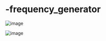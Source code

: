 # -frequency_generator

![image](https://github.com/chagtraife/-frequency_generator/assets/40013601/e1e2d401-d7e8-4d3f-b6a3-eb77b1f339a9)

![image](https://github.com/chagtraife/-frequency_generator/assets/40013601/ea6d6ed5-7987-4ea8-b7ff-acdfaecbed1e)



